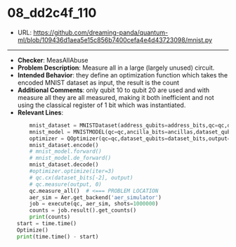 # 08_dd2c4f_110
 - URL: https://github.com/dreaming-panda/quantum-ml/blob/109436d1aea5e15c856b7400cefa4e4d43723098/mnist.py
---
 - **Checker**: MeasAllAbuse
 - **Problem Description**: Measure all in a large (largely unused) circuit.
 - **Intended Behavior**: they define an optimization function which takes the encoded MNIST dataset as input, the result is the count
 - **Additional Comments**: only qubit 10 to qubit 20 are used and with measure all they are all measured, making it both inefficient and not using the classical register of 1 bit which was instantiated.
 - **Relevant Lines**:
```python
       mnist_dataset = MNISTDataset(address_qubits=address_bits,qc=qc,dataset_qubits=dataset_bits,train=train)
       mnist_model = MNISTMODEL(qc=qc,ancilla_bits=ancillas,dataset_qubits=dataset_bits, weights=weights_bits,output=output)
       optimizer = QOptimizer(qc=qc,dataset_qubits=dataset_bits,output=output,data=mnist_dataset,model=mnist_model,allqubits=allqubits)
       mnist_dataset.encode()
       # mnist_model.forward()
       # mnist_model.de_forward()
       mnist_dataset.decode()
       #optimizer.optimize(iter=3)
       # qc.cx(dataset_bits[-2], output)
       # qc.measure(output, 0)
       qc.measure_all()  # <=== PROBLEM LOCATION
       aer_sim = Aer.get_backend('aer_simulator')
       job = execute(qc, aer_sim, shots=1000000)
       counts = job.result().get_counts()
       print(counts)
   start = time.time()
   Optimize()
   print(time.time() - start)
   
   
   
```